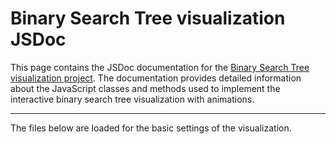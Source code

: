 # Binary Search Tree visualization JSDoc
This page contains the JSDoc documentation for the [Binary Search Tree visualization project](../). The documentation provides detailed information about the JavaScript classes and methods used to implement the interactive binary search tree visualization with animations.

---

The files below are loaded for the basic settings of the visualization.